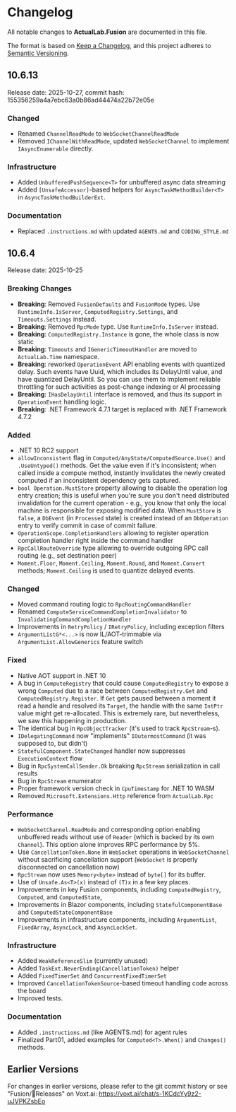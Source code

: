 # Changelog

All notable changes to **ActualLab.Fusion** are documented in this file.

The format is based on [Keep a Changelog](https://keepachangelog.com/en/1.0.0/),
and this project adheres to [Semantic Versioning](https://semver.org/spec/v2.0.0.html).

## 10.6.13

Release date: 2025-10-27, commit hash: 155356259a4a7ebc63a0b86ad44474a22b72e05e

### Changed
- Renamed `ChannelReadMode` to `WebSocketChannelReadMode`
- Removed `IChannelWithReadMode`, updated `WebSocketChannel` to implement `IAsyncEnumerable` directly.

### Infrastructure
- Added `UnbufferedPushSequence<T>` for unbuffered async data streaming
- Added `[UnsafeAccessor]`-based helpers for `AsyncTaskMethodBuilder<T>` in `AsyncTaskMethodBuilderExt`.

### Documentation
- Replaced `.instructions.md` with updated `AGENTS.md` and `CODING_STYLE.md`

## 10.6.4

Release date: 2025-10-25

### Breaking Changes
- **Breaking**: Removed `FusionDefaults` and `FusionMode` types.
  Use `RuntimeInfo.IsServer`, `ComputedRegistry.Settings`, and `Timeouts.Settings` instead.
- **Breaking**: Removed `RpcMode` type. Use `RuntimeInfo.IsServer` instead.
- **Breaking**: `ComputedRegistry.Instance` is gone, the whole class is now static
- **Breaking**: `Timeouts` and `IGenericTimeoutHandler` are moved to
  `ActualLab.Time` namespace.
- **Breaking**: reworked `OperationEvent` API enabling events with quantized delay.
  Such events have Uuid, which includes its DelayUntil value, and have quantized DelayUntil.
  So you can use them to implement reliable throttling for such activities as post-change
  indexing or AI processing
- **Breaking**: `IHasDelayUntil` interface is removed, and thus its support in
  `OperationEvent` handling logic.
- **Breaking**: .NET Framework 4.7.1 target is replaced with .NET Framework 4.7.2

### Added
- .NET 10 RC2 support
- `allowInconsistent` flag in `Computed/AnyState/ComputedSource.Use()` and
  `.UseUntyped()` methods. Get the value even if it's inconsistent; when called
  inside a compute method, instantly invalidates the newly created computed
  if an inconsistent dependency gets captured.
- `bool Operation.MustStore` property allowing to disable the operation log entry creation;
  this is useful when you're sure you don't need distributed invalidation for the current
  operation - e.g., you know that only the local machine is responsible for exposing modified data.
  When `MustStore` is `false`, a `DbEvent` (in `Processed` state) is created instead of 
  an `DbOperation` entry to verify commit in case of commit failure.
- `OperationScope.CompletionHandlers` allowing to register operation completion handler
  right inside the command handler
- `RpcCallRouteOverride` type allowing to override outgoing RPC call routing 
  (e.g., set destination peer)
- `Moment.Floor`, `Moment.Ceiling`, `Moment.Round`, and `Moment.Convert` methods;
  `Moment.Ceiling` is used to quantize delayed events.  

### Changed
- Moved command routing logic to `RpcRoutingCommandHandler`
- Renamed `ComputeServiceCommandCompletionInvalidator` to `InvalidatingCommandCompletionHandler`
- Improvements in `RetryPolicy` / `IRetryPolicy`, including exception filters
- `ArgumentListG*<...>` is now IL/AOT-trimmable via `ArgumentList.AllowGenerics` feature switch

### Fixed
- Native AOT support in .NET 10
- A bug in `ComputeRegistry` that could cause `ComputedRegistry` 
  to expose a wrong `Computed` due to a race between `ComputedRegistry.Get` 
  and `ComputedRegistry.Register`. If `Get` gets paused between a moment it
  read a handle and resolved its `Target`, the handle with the same `IntPtr` value 
  might get re-allocated.
  This is extremely rare, but nevertheless, we saw this happening in production.
- The identical bug in `RpcObjectTracker` (it's used to track `RpcStream`-s).
- `IDelegatingCommand` now "implements" `IOutermostCommand` (it was supposed to, but didn't)
- `StatefulComponent.StateChanged` handler now suppresses `ExecutionContext` flow
- Bug in `RpcSystemCallSender.Ok` breaking `RpcStream` serialization in call results
- Bug in `RpcStream` enumerator
- Proper framework version check in `CpuTimestamp` for .NET 10 WASM
- Removed `Microsoft.Extensions.Http` reference from `ActualLab.Rpc`

### Performance
- `WebSocketChannel.ReadMode` and corresponding option enabling unbuffered reads
  without use of `Reader` (which is backed by its own `Channel`).
  This option alone improves RPC performance by 5%.
- Use `CancellationToken.None` in `WebSocket` operations in `WebSocketChannel`
  without sacrificing cancellation support 
  (`WebSocket` is properly disconnected on cancellation now)
- `RpcStream` now uses `Memory<byte>` instead of `byte[]` for its buffer.
- Use of `Unsafe.As<T>(x)` instead of `(T)x` in a few key places.
- Improvements in key Fusion components, including 
  `ComputedRegistry`, `Computed`, and `ComputedState`, 
- Improvements in Blazor components, including 
  `StatefulComponentBase` and `ComputedStateComponentBase` 
- Improvements in infrastructure components, including 
  `ArgumentList`, `FixedArray`, `AsyncLock`, and `AsyncLockSet`.

### Infrastructure
- Added `WeakReferenceSlim` (currently unused)
- Added `TaskExt.NeverEnding(CancellationToken)` helper
- Added `FixedTimerSet` and `ConcurrentFixedTimerSet`
- Improved `CancellationTokenSource`-based timeout handling code across the board
- Improved tests.

### Documentation
- Added `.instructions.md` (like AGENTS.md) for agent rules
- Finalized Part01, added examples for `Computed<T>.When()` and `Changes()` methods.

## Earlier Versions

For changes in earlier versions, please refer to the git commit history
or see "Fusion/🎉Releases" on Voxt.ai: https://voxt.ai/chat/s-1KCdcYy9z2-uJVPKZsbEo
